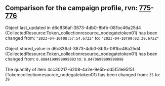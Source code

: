 ## Comparison for the campaign profile, rvn: [775](https://github.com/PRO100KatYT/FortniteProfileRevisions/tree/main/profiles/campaign/775%20campaign.json)-[776](https://github.com/PRO100KatYT/FortniteProfileRevisions/tree/main/profiles/campaign/776%20campaign.json)

Object last_updated in d6c836af-3873-4db0-8bfb-081bc46a25d4 (CollectedResource:Token_collectionresource_nodegatetoken01) has been changed from: `"2023-04-10T08:57:54.672Z"` to: `"2023-04-10T09:02:39.672Z"`
<br><br>
Object stored_value in d6c836af-3873-4db0-8bfb-081bc46a25d4 (CollectedResource:Token_collectionresource_nodegatetoken01) has been changed from: `0.8884199999999893` to: `0.8470699999999898`
<br><br>
The quantity of item 4cc30217-6208-4a2e-9e5b-dd5f51e95f51 (Token:collectionresource_nodegatetoken01) has been changed from: `35` to: `39`
<br><br>
